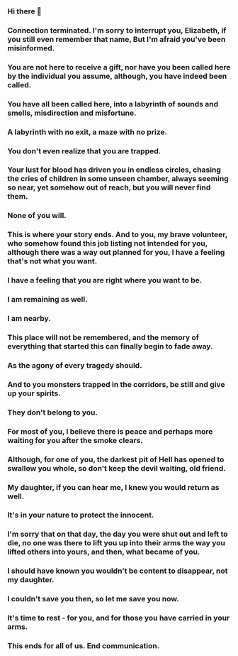 ### Hi there 👋

### Connection terminated. I'm sorry to interrupt you, Elizabeth, if you still even remember that name, But I'm afraid you've been misinformed. 
### You are not here to receive a gift, nor have you been called here by the individual you assume, although, you have indeed been called. 
### You have all been called here, into a labyrinth of sounds and smells, misdirection and misfortune.
### A labyrinth with no exit, a maze with no prize. 
### You don't even realize that you are trapped. 
### Your lust for blood has driven you in endless circles, chasing the cries of children in some unseen chamber, always seeming so near, yet somehow out of reach, but you will never find them. 
### None of you will. 
### This is where your story ends. And to you, my brave volunteer, who somehow found this job listing not intended for you, although there was a way out planned for you, I have a feeling that's not what you want. 
### I have a feeling that you are right where you want to be. 
### I am remaining as well. 
### I am nearby. 
### This place will not be remembered, and the memory of everything that started this can finally begin to fade away.
### As the agony of every tragedy should. 
### And to you monsters trapped in the corridors, be still and give up your spirits. 
### They don't belong to you. 
### For most of you, I believe there is peace and perhaps more waiting for you after the smoke clears.
### Although, for one of you, the darkest pit of Hell has opened to swallow you whole, so don't keep the devil waiting, old friend.
### My daughter, if you can hear me, I knew you would return as well.
### It's in your nature to protect the innocent.
### I'm sorry that on that day, the day you were shut out and left to die, no one was there to lift you up into their arms the way you lifted others into yours, and then, what became of you.
### I should have known you wouldn't be content to disappear, not my daughter. 
### I couldn't save you then, so let me save you now. 
### It's time to rest - for you, and for those you have carried in your arms.
### This ends for all of us. End communication.
